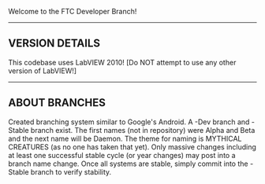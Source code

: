 Welcome to the FTC Developer Branch!

------------
VERSION DETAILS
------------
This codebase uses LabVIEW 2010!
[Do NOT attempt to use any other version of LabVIEW!]

------------
ABOUT BRANCHES
------------
Created branching system similar to Google's Android.
A -Dev branch and -Stable branch exist.
The first names (not in repository) were Alpha and Beta and the next name will be Daemon.
The theme for naming is MYTHICAL CREATURES (as no one has taken that yet).
Only massive changes including at least one successful stable cycle (or year changes) may post into a branch name change.
Once all systems are stable, simply commit into the -Stable branch to verify stability.